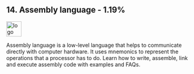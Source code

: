 ## 14. Assembly language - 1.19%
<img src="https://w7.pngwing.com/pngs/1005/690/png-transparent-netwide-assembler-x86-assembly-language-x86-assembly-language-gnu-assembler-blue-text-logo.png" alt="logo" width="40" height="40" /> 

Assembly language is a low-level language that helps to communicate directly with computer hardware. It uses mnemonics to represent the operations that a processor has to do. Learn how to write, assemble, link and execute assembly code with examples and FAQs.
